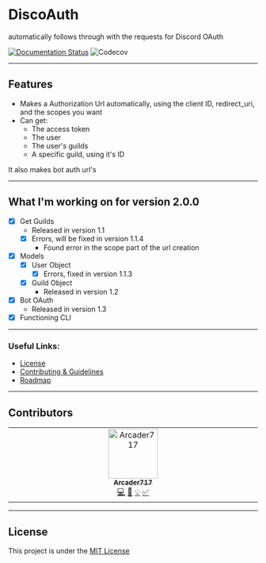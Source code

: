 # DiscoAuth
automatically follows through with the requests for Discord OAuth

[![Documentation Status](https://readthedocs.org/projects/discoauth/badge/?version=)](https://discoauth.readthedocs.io/en/latest/?badge=latest)
![Codecov](https://img.shields.io/codecov/c/gh/disoauth/DiscoAuth?style=for-the-badge&logo=codecov)

***

## Features
- Makes a Authorization Url automatically, using the client ID, redirect_uri, and the scopes you want
- Can get:
  - The access token
  - The user
  - The user's guilds
  - A specific guild, using it's ID

It also makes bot auth url's

***

## What I'm working on for version 2.0.0

- [x] Get Guilds
  - Released in version 1.1
  - [x] Errors, will be fixed in version 1.1.4
    - Found error in the scope part of the url creation
- [x] Models
  - [x] User Object
    - [x] Errors, fixed in version 1.1.3
  - [x] Guild Object
    - Released in version 1.2
- [x] Bot OAuth
    - Released in version 1.3
- [x] Functioning CLI

***

### Useful Links:

- [License](https://github.com/disoauth/DiscoAuth/blob/main/LICENSE)
- [Contributing & Guidelines](https://github.com/disoauth/DiscoAuth/blob/main/CONTRIBUTING.md)
- [Roadmap](https://github.com/orgs/disoauth/projects/1)

***

## Contributors

<!-- ALL-CONTRIBUTORS-LIST:START - Do not remove or modify this section -->
<!-- prettier-ignore-start -->
<!-- markdownlint-disable -->
<table>
  <tbody>
    <tr>
      <td align="center" valign="top" width="14.28%"><a href="https://github.com/Arcader717"><img src="https://avatars.githubusercontent.com/u/134526462?v=4?s=100" width="100px;" alt="Arcader717"/><br /><sub><b>Arcader717</b></sub></a><br /><a href="#code-Arcader717" title="Code">💻</a> <a href="#doc-Arcader717" title="Documentation">📖</a> <a href="#example-Arcader717" title="Examples">💡</a> <a href="#tutorial-Arcader717" title="Tutorials">✅</a></td>
    </tr>
  </tbody>
</table>

<!-- markdownlint-restore -->
<!-- prettier-ignore-end -->

<!-- ALL-CONTRIBUTORS-LIST:END -->

***

## License

This project is under the [MIT License](https://en.wikipedia.org/wiki/MIT_License)
